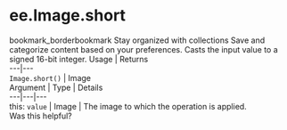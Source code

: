  
#  ee.Image.short
bookmark_borderbookmark Stay organized with collections  Save and categorize content based on your preferences.
Casts the input value to a signed 16-bit integer.
Usage | Returns  
---|---  
`Image.short()` | Image  
Argument | Type | Details  
---|---|---  
this: `value` | Image | The image to which the operation is applied.  
Was this helpful?
